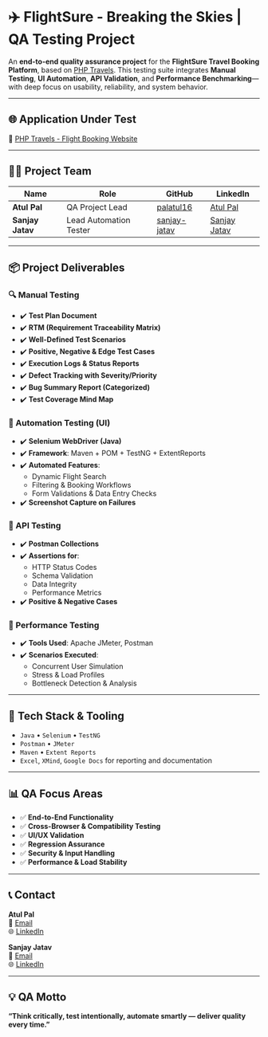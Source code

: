 # ✈️ FlightSure - Breaking the Skies | QA Testing Project

An **end-to-end quality assurance project** for the **FlightSure Travel Booking Platform**, based on [PHP Travels](https://phptravels.net/). This testing suite integrates **Manual Testing**, **UI Automation**, **API Validation**, and **Performance Benchmarking**—with deep focus on usability, reliability, and system behavior.

---

## 🌐 Application Under Test  
🔗 [PHP Travels - Flight Booking Website](https://phptravels.net/)

---

## 👨‍💻 Project Team

| Name            | Role                   | GitHub                                          | LinkedIn                                                                 |
|-----------------|------------------------|--------------------------------------------------|--------------------------------------------------------------------------|
| **Atul Pal**    | QA Project Lead        | [palatul16](https://github.com/palatul16)        | [Atul Pal](https://www.linkedin.com/in/atul-pal-451b13251/)             |
| **Sanjay Jatav**| Lead Automation Tester | [sanjay-jatav](https://github.com/sanjay-jatav) | [Sanjay Jatav](https://www.linkedin.com/in/sanjay-jatav-8359182a8/)     |

---

## 📦 Project Deliverables

### 🔍 Manual Testing
- ✔️ **Test Plan Document**  
- ✔️ **RTM (Requirement Traceability Matrix)**  
- ✔️ **Well-Defined Test Scenarios**  
- ✔️ **Positive, Negative & Edge Test Cases**  
- ✔️ **Execution Logs & Status Reports**  
- ✔️ **Defect Tracking with Severity/Priority**  
- ✔️ **Bug Summary Report (Categorized)**  
- ✔️ **Test Coverage Mind Map**

### 🤖 Automation Testing (UI)
- ✔️ **Selenium WebDriver (Java)**  
- ✔️ **Framework**: Maven + POM + TestNG + ExtentReports  
- ✔️ **Automated Features**:  
  - Dynamic Flight Search  
  - Filtering & Booking Workflows  
  - Form Validations & Data Entry Checks  
- ✔️ **Screenshot Capture on Failures**  

### 🔌 API Testing
- ✔️ **Postman Collections**  
- ✔️ **Assertions for**:  
  - HTTP Status Codes  
  - Schema Validation  
  - Data Integrity  
  - Performance Metrics  
- ✔️ **Positive & Negative Cases**

### 🚀 Performance Testing
- ✔️ **Tools Used**: Apache JMeter, Postman  
- ✔️ **Scenarios Executed**:
  - Concurrent User Simulation  
  - Stress & Load Profiles  
  - Bottleneck Detection & Analysis

---

## 🧰 Tech Stack & Tooling
- `Java` • `Selenium` • `TestNG`  
- `Postman` • `JMeter`  
- `Maven` • `Extent Reports`  
- `Excel`, `XMind`, `Google Docs` for reporting and documentation

---

## 📊 QA Focus Areas
- ✅ **End-to-End Functionality**  
- ✅ **Cross-Browser & Compatibility Testing**  
- ✅ **UI/UX Validation**  
- ✅ **Regression Assurance**  
- ✅ **Security & Input Handling**  
- ✅ **Performance & Load Stability**

---

## 📞 Contact

**Atul Pal**  
📧 [Email](mailto:atulpaldelhi@gmail.com)  
🌐 [LinkedIn](https://www.linkedin.com/in/atul-pal-451b13251/)

**Sanjay Jatav**  
📧 [Email](mailto:sambedkar7898@gmail.com)  
🌐 [LinkedIn](https://www.linkedin.com/in/sanjay-jatav-8359182a8/)

---

## 💡 QA Motto
**“Think critically, test intentionally, automate smartly — deliver quality every time.”**
